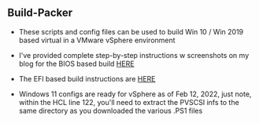 ## Build-Packer

* These scripts and config files can be used to build Win 10 / Win 2019 based virtual in a VMware vSphere environment

* I've provided complete step-by-step instructions w screenshots on my blog for the BIOS based build [HERE](https://getvpro.wordpress.com/2020/07/29/10-min-windows-10-server-2019-build-automation-via-osdbuilder-autounattend-xml-and-packer-io)

* The EFI based build instructions are [HERE](https://getvpro.wordpress.com/2022/02/10/windows-build-automation-w-packer-powershell-2022-redux/)

* Windows 11 configs are ready for vSphere as of Feb 12, 2022, just note, within the HCL line 122, you'll need to extract the PVSCSI infs to the same directory as you downloaded the various .PS1 files

